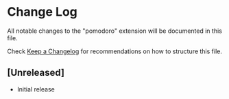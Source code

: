 # Change Log

All notable changes to the "pomodoro" extension will be documented in this file.

Check [Keep a Changelog](http://keepachangelog.com/) for recommendations on how to structure this file.

## [Unreleased]

- Initial release
